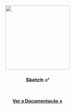 <!-- PROJECT SHIELDS -->
<!-- ... -->

<!--
*** Estamos usando "reference style" do markdown para links por legibilidade.
*** Os links de referência são usados entre chaves [ ] ao invés de parênteses ( ).
*** @see https://www.markdownguide.org/basic-syntax/#reference-style-links
-->

<!-- RESUMO -->
<br />
<p align="center">
  <a href="https://github.com/mikecodejs/sketch">
    <img src="./docs/assets/logo.png" alt="" width="200" height="auto" style="max-width: 100%;" />
  </a>

  <h3 align="center">Sketch ✅</h3>
  <br />

  <p align="center">
    <a href="https://github.com/mikecodejs/sketch/blob/master/README.md">
      <strong>Ver a Documentação »</strong>
    </a>
  </p>
</p>
